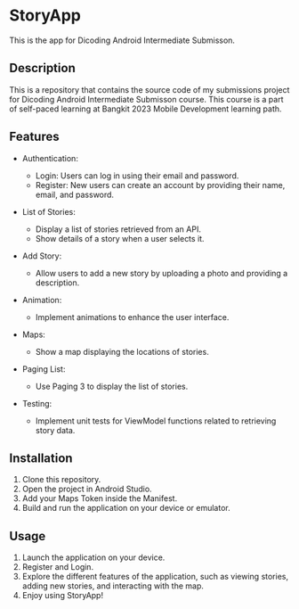 # StoryApp

This is the app for Dicoding Android Intermediate Submisson.

## Description

This is a repository that contains the source code of my submissions project for Dicoding Android Intermediate Submisson course.
This course is a part of self-paced learning at Bangkit 2023 Mobile Development learning path.

## Features

- Authentication:
  - Login: Users can log in using their email and password.
  - Register: New users can create an account by providing their name, email, and password.

- List of Stories:
  - Display a list of stories retrieved from an API.
  - Show details of a story when a user selects it.

- Add Story:
  - Allow users to add a new story by uploading a photo and providing a description.

- Animation:
  - Implement animations to enhance the user interface.

- Maps:
  - Show a map displaying the locations of stories.

- Paging List:
  - Use Paging 3 to display the list of stories.

- Testing:
  - Implement unit tests for ViewModel functions related to retrieving story data.

## Installation

1. Clone this repository.
2. Open the project in Android Studio.
3. Add your Maps Token inside the Manifest.
4. Build and run the application on your device or emulator.

## Usage

1. Launch the application on your device.
2. Register and Login.
3. Explore the different features of the application, such as viewing stories, adding new stories, and interacting with the map.
4. Enjoy using StoryApp!
